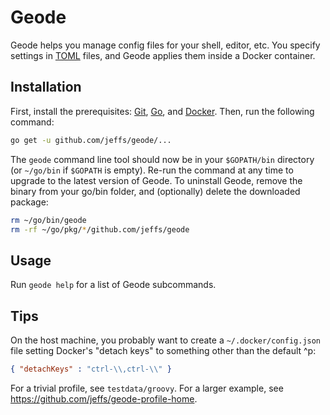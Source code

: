 # Geode

Geode helps you manage config files for your shell, editor, etc.  You specify
settings in [TOML][] files, and Geode applies them inside a Docker container.

## Installation

First, install the prerequisites: [Git][], [Go][], and [Docker][].  Then, run
the following command:

```sh
go get -u github.com/jeffs/geode/...
```

The `geode` command line tool should now be in your `$GOPATH/bin` directory (or
`~/go/bin` if `$GOPATH` is empty).  Re-run the command at any time to upgrade
to the latest version of Geode.  To uninstall Geode, remove the binary from
your go/bin folder, and (optionally) delete the downloaded package:

```sh
rm ~/go/bin/geode
rm -rf ~/go/pkg/*/github.com/jeffs/geode
```

## Usage

Run `geode help` for a list of Geode subcommands.

## Tips

On the host machine, you probably want to create a `~/.docker/config.json` file
setting Docker's "detach keys" to something other than the default ^p:

```json
{ "detachKeys" : "ctrl-\\,ctrl-\\" }
```

For a trivial profile, see `testdata/groovy`.  For a larger example, see
<https://github.com/jeffs/geode-profile-home>.

[Docker]: https://www.docker.com/
[Git]: https://git-scm.com/
[Go]: https://golang.org/
[TOML]: https://github.com/toml-lang/toml
